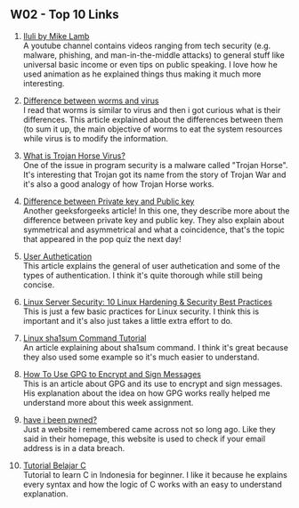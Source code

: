 ## W02 - Top 10 Links

1. [Iluli by Mike Lamb](https://www.youtube.com/channel/UC6KRRypaw5MfPmi0ImcJY-A) <br>
A youtube channel contains videos ranging from tech security (e.g. malware, phishing, and man-in-the-middle attacks) to general stuff like universal basic income or even tips on public speaking. I love how he used animation as he explained things thus making it much more interesting. <br>

2. [Difference between worms and virus](https://www.geeksforgeeks.org/difference-between-worms-and-virus/) <br>
I read that worms is similar to virus and then i got curious what is their differences. This article explained about the differences between them (to sum it up, the main objective of worms to eat the system resources while virus is to modify the information. <br>

3. [What is Trojan Horse Virus?](https://www.youtube.com/watch?v=CvRIZHQMgco&ab_channel=TwinkleTV) <br>
One of the issue in program security is a malware called "Trojan Horse". It's interesting that Trojan got its name from the story of Trojan War and it's also a good analogy of how Trojan Horse works. <br>

4. [Difference between Private key and Public key](https://www.geeksforgeeks.org/difference-between-private-key-and-public-key/) <br>
Another geeksforgeeks article! In this one, they describe more about the difference between private key and public key. They also explain about symmetrical and asymmetrical and what a coincidence, that's the topic that appeared in the pop quiz the next day! <br>
 
5. [User Authetication](https://swoopnow.com/user-authentication/) <br>
This article explains the general of user authetication and some of the types of authentication. I think it's quite thorough while still being concise. <br>

6. [Linux Server Security: 10 Linux Hardening & Security Best Practices](https://www.thesslstore.com/blog/linux-server-security-linux-hardening-best-practices/) <br>
This is just a few basic practices for Linux security. I think this is important and it's also just takes a little extra effort to do. <br>

7. [Linux sha1sum Command Tutorial](https://www.howtoforge.com/linux-sha1sum-command/) <br>
An article explaining about sha1sum command. I think it's great because they also used some example so it's much easier to understand. <br>

8. [How To Use GPG to Encrypt and Sign Messages](https://www.digitalocean.com/community/tutorials/how-to-use-gpg-to-encrypt-and-sign-messages) <br>
This is an article about GPG and its use to encrypt and sign messages. His explanation about the idea on how GPG works really helped me understand more about this week assignment. <br>

9. [have i been pwned?](https://haveibeenpwned.com/) <br>
Just a website i remembered came across not so long ago. Like they said in their homepage, this website is used to check if your email address is in a data breach. <br>

10. [Tutorial Belajar C](https://www.duniailkom.com/tutorial-belajar-bahasa-pemrograman-c-bagi-pemula/) <br>
Tutorial to learn C in Indonesia for beginner. I like it because he explains every syntax and how the logic of C works with an easy to understand explanation. <br>

